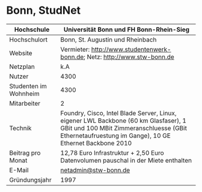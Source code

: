 # Bonn, StudNet

Hochschule             | Universität Bonn und FH Bonn-Rhein-Sieg
-----------------------|--------------------------------------------------------------------------------------------------------------------------------------------------------------------------------------------
Hochschulort           | Bonn, St. Augustin und Rheinbach
Website                | Vermieter: <http://www.studentenwerk-bonn.de>; Netz: <http://www.stw-bonn.de>
Netzplan               | k.A
Nutzer                 | 4300
Studenten im Wohnheim  | 4300
Mitarbeiter            | 2
Technik                | Foundry, Cisco, Intel Blade Server, Linux, eigener LWL Backbone (60 km Glasfaser), 1 GBit und 100 MBit Zimmeranschluesse (GBit Ethernetaufruestung im Gange), 10 GE Ethernet Backbone 2010
Beitrag pro Monat      | 12,78 Euro Infrastruktur + 2,50 Euro Datenvolumen pauschal in der Miete enthalten
E-Mail                 | netadmin@stw-bonn.de
Gründungsjahr          | 1997
